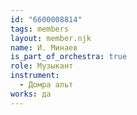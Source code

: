```yaml
---
id: "6600008814"
tags: members
layout: member.njk
name: И. Минаев
is_part_of_orchestra: true
role: Музыкант
instrument:
  - Домра альт
works: да
---
```

